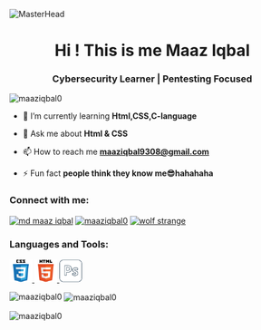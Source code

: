 ![MasterHead](https://repository-images.githubusercontent.com/588181932/e36ec678-7984-4cdd-8e4c-a3932772ff8e)
<h1 align="center">Hi ! This is me Maaz Iqbal</h1>
<h3 align="center">Cybersecurity Learner | Pentesting Focused</h3>


<p align="left"> <img src="https://komarev.com/ghpvc/?username=maaziqbal0&label=Profile%20views&color=0e75b6&style=flat" alt="maaziqbal0" /> </p>

- 🌱 I’m currently learning **Html,CSS,C-language**

- 💬 Ask me about **Html & CSS**

- 📫 How to reach me **maaziqbal9308@gmail.com**

- ⚡ Fun fact **people think they know me😎hahahaha**

<h3 align="left">Connect with me:</h3>
<p align="left">
<a href="https://linkedin.com/in/md maaz iqbal" target="blank"><img align="center" src="https://raw.githubusercontent.com/rahuldkjain/github-profile-readme-generator/master/src/images/icons/Social/linked-in-alt.svg" alt="md maaz iqbal" height="30" width="40" /></a>
<a href="https://instagram.com/maaziqbal0" target="blank"><img align="center" src="https://raw.githubusercontent.com/rahuldkjain/github-profile-readme-generator/master/src/images/icons/Social/instagram.svg" alt="maaziqbal0" height="30" width="40" /></a>
<a href="https://www.youtube.com/c/wolf strange" target="blank"><img align="center" src="https://raw.githubusercontent.com/rahuldkjain/github-profile-readme-generator/master/src/images/icons/Social/youtube.svg" alt="wolf strange" height="30" width="40" /></a>
</p>

<h3 align="left">Languages and Tools:</h3>
<p align="left"> <a href="https://www.w3schools.com/css/" target="_blank" rel="noreferrer"> <img src="https://raw.githubusercontent.com/devicons/devicon/master/icons/css3/css3-original-wordmark.svg" alt="css3" width="40" height="40"/> </a> <a href="https://www.w3.org/html/" target="_blank" rel="noreferrer"> <img src="https://raw.githubusercontent.com/devicons/devicon/master/icons/html5/html5-original-wordmark.svg" alt="html5" width="40" height="40"/> </a> <a href="https://www.photoshop.com/en" target="_blank" rel="noreferrer"> <img src="https://raw.githubusercontent.com/devicons/devicon/master/icons/photoshop/photoshop-line.svg" alt="photoshop" width="40" height="40"/> </a> </p>

<p><img align="left" src="https://github-readme-stats.vercel.app/api/top-langs?username=maaziqbal0&show_icons=true&locale=en&layout=compact" alt="maaziqbal0" /></p>

<p>&nbsp;<img align="center" src="https://github-readme-stats.vercel.app/api?username=maaziqbal0&show_icons=true&locale=en" alt="maaziqbal0" /></p>

<p><img align="center" src="https://github-readme-streak-stats.herokuapp.com/?user=maaziqbal0&" alt="maaziqbal0" /></p>
